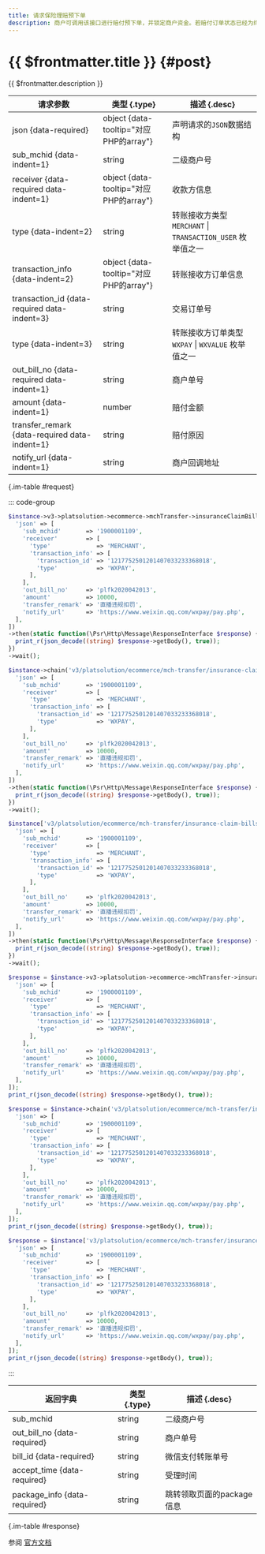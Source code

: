 ```yaml
---
title: 请求保险理赔预下单
description: 商户可调用该接口进行赔付预下单，并锁定商户资金。若赔付订单状态已经为终态（成功或关闭），接口将返回错误码。在预下单成功后，商户需携带接口返回的跳转参数，引导用户至微信内进行确认，用户确认后执行赔付。若预下单后超过24小时没有赔付成功，系统将自动关闭订单。订单赔付成功或者关闭时，系统将通过接口指定的商户回调地址通知赔付结果。
---
```


# {{ $frontmatter.title }} {#post}

{{ $frontmatter.description }}

| 请求参数 | 类型 {.type} | 描述 {.desc}
| --- | --- | ---
| json {data-required} | object {data-tooltip="对应PHP的array"} | 声明请求的`JSON`数据结构
| sub_mchid {data-indent=1} | string | 二级商户号
| receiver {data-required data-indent=1} | object {data-tooltip="对应PHP的array"} | 收款方信息
| type {data-indent=2} | string | 转账接收方类型<br/>`MERCHANT` \| `TRANSACTION_USER` 枚举值之一
| transaction_info {data-indent=2} | object {data-tooltip="对应PHP的array"} | 转账接收方订单信息
| transaction_id {data-required data-indent=3} | string | 交易订单号
| type {data-indent=3} | string | 转账接收方订单类型<br/>`WXPAY` \| `WXVALUE` 枚举值之一
| out_bill_no {data-required data-indent=1} | string | 商户单号
| amount {data-indent=1} | number | 赔付金额
| transfer_remark {data-required data-indent=1} | string | 赔付原因
| notify_url {data-indent=1} | string | 商户回调地址

{.im-table #request}

::: code-group

```php [异步纯链式]
$instance->v3->platsolution->ecommerce->mchTransfer->insuranceClaimBills->preTransfer->postAsync([
  'json' => [
    'sub_mchid'       => '1900001109',
    'receiver'        => [
      'type'             => 'MERCHANT',
      'transaction_info' => [
        'transaction_id' => '1217752501201407033233368018',
        'type'           => 'WXPAY',
      ],
    ],
    'out_bill_no'     => 'plfk2020042013',
    'amount'          => 10000,
    'transfer_remark' => '直播违规扣罚',
    'notify_url'      => 'https://www.weixin.qq.com/wxpay/pay.php',
  ],
])
->then(static function(\Psr\Http\Message\ResponseInterface $response) {
  print_r(json_decode((string) $response->getBody(), true));
})
->wait();
```

```php [异步声明式]
$instance->chain('v3/platsolution/ecommerce/mch-transfer/insurance-claim-bills/pre-transfer')->postAsync([
  'json' => [
    'sub_mchid'       => '1900001109',
    'receiver'        => [
      'type'             => 'MERCHANT',
      'transaction_info' => [
        'transaction_id' => '1217752501201407033233368018',
        'type'           => 'WXPAY',
      ],
    ],
    'out_bill_no'     => 'plfk2020042013',
    'amount'          => 10000,
    'transfer_remark' => '直播违规扣罚',
    'notify_url'      => 'https://www.weixin.qq.com/wxpay/pay.php',
  ],
])
->then(static function(\Psr\Http\Message\ResponseInterface $response) {
  print_r(json_decode((string) $response->getBody(), true));
})
->wait();
```

```php [异步属性式]
$instance['v3/platsolution/ecommerce/mch-transfer/insurance-claim-bills/pre-transfer']->postAsync([
  'json' => [
    'sub_mchid'       => '1900001109',
    'receiver'        => [
      'type'             => 'MERCHANT',
      'transaction_info' => [
        'transaction_id' => '1217752501201407033233368018',
        'type'           => 'WXPAY',
      ],
    ],
    'out_bill_no'     => 'plfk2020042013',
    'amount'          => 10000,
    'transfer_remark' => '直播违规扣罚',
    'notify_url'      => 'https://www.weixin.qq.com/wxpay/pay.php',
  ],
])
->then(static function(\Psr\Http\Message\ResponseInterface $response) {
  print_r(json_decode((string) $response->getBody(), true));
})
->wait();
```

```php [同步纯链式]
$response = $instance->v3->platsolution->ecommerce->mchTransfer->insuranceClaimBills->preTransfer->post([
  'json' => [
    'sub_mchid'       => '1900001109',
    'receiver'        => [
      'type'             => 'MERCHANT',
      'transaction_info' => [
        'transaction_id' => '1217752501201407033233368018',
        'type'           => 'WXPAY',
      ],
    ],
    'out_bill_no'     => 'plfk2020042013',
    'amount'          => 10000,
    'transfer_remark' => '直播违规扣罚',
    'notify_url'      => 'https://www.weixin.qq.com/wxpay/pay.php',
  ],
]);
print_r(json_decode((string) $response->getBody(), true));
```

```php [同步声明式]
$response = $instance->chain('v3/platsolution/ecommerce/mch-transfer/insurance-claim-bills/pre-transfer')->post([
  'json' => [
    'sub_mchid'       => '1900001109',
    'receiver'        => [
      'type'             => 'MERCHANT',
      'transaction_info' => [
        'transaction_id' => '1217752501201407033233368018',
        'type'           => 'WXPAY',
      ],
    ],
    'out_bill_no'     => 'plfk2020042013',
    'amount'          => 10000,
    'transfer_remark' => '直播违规扣罚',
    'notify_url'      => 'https://www.weixin.qq.com/wxpay/pay.php',
  ],
]);
print_r(json_decode((string) $response->getBody(), true));
```

```php [同步属性式]
$response = $instance['v3/platsolution/ecommerce/mch-transfer/insurance-claim-bills/pre-transfer']->post([
  'json' => [
    'sub_mchid'       => '1900001109',
    'receiver'        => [
      'type'             => 'MERCHANT',
      'transaction_info' => [
        'transaction_id' => '1217752501201407033233368018',
        'type'           => 'WXPAY',
      ],
    ],
    'out_bill_no'     => 'plfk2020042013',
    'amount'          => 10000,
    'transfer_remark' => '直播违规扣罚',
    'notify_url'      => 'https://www.weixin.qq.com/wxpay/pay.php',
  ],
]);
print_r(json_decode((string) $response->getBody(), true));
```

:::

| 返回字典 | 类型 {.type} | 描述 {.desc}
| --- | --- | ---
| sub_mchid | string | 二级商户号
| out_bill_no {data-required} | string | 商户单号
| bill_id {data-required} | string | 微信支付转账单号
| accept_time {data-required} | string | 受理时间
| package_info {data-required} | string | 跳转领取页面的package信息

{.im-table #response}

参阅 [官方文档](https://pay.weixin.qq.com/doc/v3/partner/4013504185)

